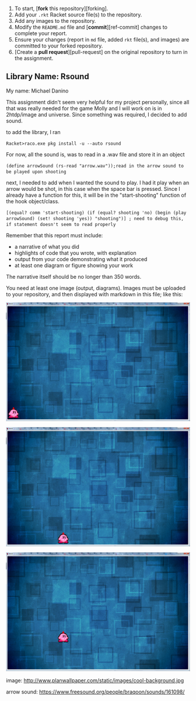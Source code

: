 1. To start, [**fork** this repository][forking]. 
1. Add your `.rkt` Racket source file(s) to the repository. 
1. Add any images to the repository.
1. Modify the `README.md` file and [**commit**][ref-commit] changes to complete your report.
1. Ensure your changes (report in `md` file, added `rkt` file(s), and images) are committed to your forked repository.
1. [Create a **pull request**][pull-request] on the original repository to turn in the assignment.

## Library Name: Rsound
My name: Michael Danino

This assignment didn't seem very helpful for my project personally, since all that was really needed for the game Molly and I will work on is in 2htdp/image and universe. Since something was required, I decided to add sound.

to add the library, I ran
```
Racket>raco.exe pkg install -u --auto rsound
```
For now, all the sound is, was to read in a .wav file and store it in an object
```racket
(define arrowSound (rs-read "arrow.wav"));read in the arrow sound to be played upon shooting
```
next, I needed to add when I wanted the sound to play. I had it play when an arrow would be shot, in this case when the space bar is pressed. Since I already have a function for this, it will be in the "start-shooting" function of the hook object/class.
```racket
[(equal? comm 'start-shooting) (if (equal? shooting 'no) (begin (play arrowSound) (set! shooting 'yes)) "shooting")] ; need to debug this, if statement doesn't seem to read properly
```
Remember that this report must include:

* a narrative of what you did
* highlights of code that you wrote, with explanation
* output from your code demonstrating what it produced
* at least one diagram or figure showing your work

The narrative itself should be no longer than 350 words. 

You need at least one image (output, diagrams). Images must be uploaded to your repository, and then displayed with markdown in this file; like this:

![on-load](https://github.com/mdanino94/FP3/blob/master/on-load.png)

![moving around](https://github.com/mdanino94/FP3/blob/master/moving%20around.png)

![mid-shoot](https://github.com/mdanino94/FP3/blob/master/mid-shoot.png)

image: http://www.planwallpaper.com/static/images/cool-background.jpg

arrow sound: https://www.freesound.org/people/braqoon/sounds/161098/
